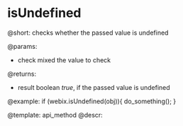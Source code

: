isUndefined
=============


@short: checks whether the passed value is undefined
	
@params:
- check		mixed		the value to check

@returns:
- result	boolean	<i>true</i>, if the passed value is undefined

@example:
if (webix.isUndefined(obj)){
	do_something();
}

@template:	api_method
@descr:
